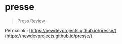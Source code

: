 # presse

> Press Review

Permalink : [https://newdevprojects.github.io/presse/](https://newdevprojects.github.io/presse/)
